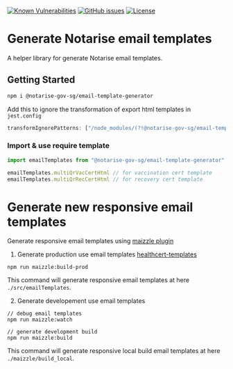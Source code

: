 [![Known Vulnerabilities](https://snyk.io//test/github/notarise-gov-sg/email-template-generator/badge.svg?targetFile=package.json)](https://snyk.io//test/github/notarise-gov-sg/email-template-generator?targetFile=package.json)
[![GitHub issues](https://img.shields.io/github/issues/notarise-gov-sg/email-template-generator)](https://github.com/notarise-gov-sg/email-template-generator/issues)
[![License](https://img.shields.io/github/license/notarise-gov-sg/email-template-generator)](https://github.com/Notarise-gov-sg/email-template-generator/blob/master/LICENSE)

# Generate Notarise email templates

A helper library for generate Notarise email templates.

## Getting Started

```bash
npm i @notarise-gov-sg/email-template-generator
```

Add this to ignore the transformation of export html templates in `jest.config`

```javascript
transformIgnorePatterns: ["/node_modules/(?!@notarise-gov-sg/email-template-generator)"]
```

### Import & use require template

```javascript
import emailTemplates from "@notarise-gov-sg/email-template-generator";

emailTemplates.multiQrVacCertHtml // for vaccination cert template
emailTemplates.multiQrRecCertHtml // for recovery cert template

```

# Generate new responsive email templates

Generate responsive email templates using [maizzle plugin](https://maizzle.com/docs/installation/)

1. Generate production use email templates [healthcert-templates](https://github.com/Notarise-gov-sg/email-template-generator/emailTemplates)

```
npm run maizzle:build-prod
```

This command will generate responsive email templates at here `./src/emailTemplates`.

2. Generate developement use email templates

```
// debug email templates
npm run maizzle:watch

// generate development build
npm run maizzle:build
```

This command will generate responsive local build email templates at here `./maizzle/build_local`.
